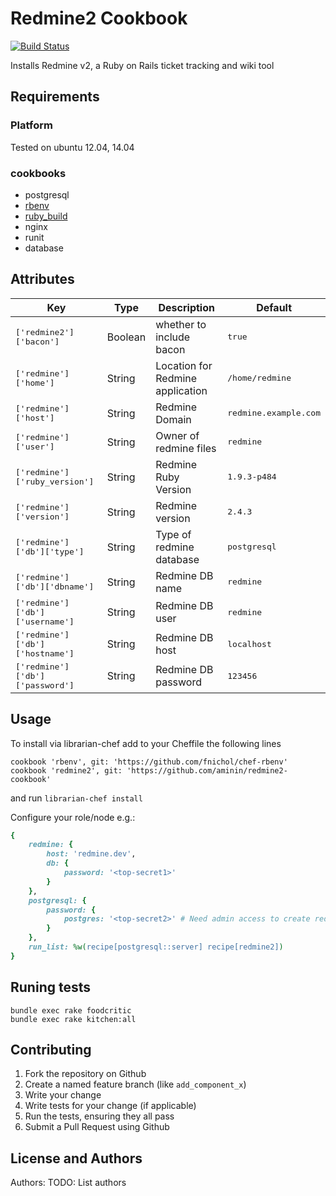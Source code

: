 # Redmine2 Cookbook

[![Build Status](https://secure.travis-ci.org/aminin/redmine2-cookbook.png?branch=master)](http://travis-ci.org/aminin/redmine2-cookbook)

Installs Redmine v2, a Ruby on Rails ticket tracking and wiki tool

## Requirements

### Platform

Tested on ubuntu 12.04, 14.04

### cookbooks

* postgresql
* [rbenv](https://github.com/fnichol/chef-rbenv)
* [ruby_build](https://github.com/fnichol/chef-ruby_build)
* nginx
* runit
* database

## Attributes

| Key                                    | Type    | Description                      | Default                      |
|----------------------------------------|---------|----------------------------------|------------------------------|
| <tt>['redmine2']['bacon']</tt>         | Boolean | whether to include bacon         | <tt>true</tt>                |
| <tt>['redmine']['home']</tt>           | String  | Location for Redmine application | <tt>/home/redmine</tt>       |
| <tt>['redmine']['host']</tt>           | String  | Redmine Domain                   | <tt>redmine.example.com</tt> |
| <tt>['redmine']['user']</tt>           | String  | Owner of redmine files           | <tt>redmine</tt>             |
| <tt>['redmine']['ruby_version']</tt>   | String  | Redmine Ruby Version             | <tt>1.9.3-p484</tt>          |
| <tt>['redmine']['version']</tt>        | String  | Redmine version                  | <tt>2.4.3</tt>               |
| <tt>['redmine']['db']['type']</tt>     | String  | Type of redmine database         | <tt>postgresql</tt>          |
| <tt>['redmine']['db']['dbname']</tt>   | String  | Redmine DB name                  | <tt>redmine</tt>             |
| <tt>['redmine']['db']['username']</tt> | String  | Redmine DB user                  | <tt>redmine</tt>             |
| <tt>['redmine']['db']['hostname']</tt> | String  | Redmine DB host                  | <tt>localhost</tt>           |
| <tt>['redmine']['db']['password']</tt> | String  | Redmine DB password              | <tt>123456</tt>              |

## Usage

To install via librarian-chef add to your Cheffile the following lines

```
cookbook 'rbenv', git: 'https://github.com/fnichol/chef-rbenv'
cookbook 'redmine2', git: 'https://github.com/aminin/redmine2-cookbook'
```

and run `librarian-chef install`

Configure your role/node e.g.:

```ruby
{
    redmine: {
        host: 'redmine.dev',
        db: {
            password: '<top-secret1>'
        }
    },
    postgresql: {
        password: {
            postgres: '<top-secret2>' # Need admin access to create redmine DB
        }
    },
    run_list: %w(recipe[postgresql::server] recipe[redmine2])
}
```

## Runing tests

```
bundle exec rake foodcritic
bundle exec rake kitchen:all
```

## Contributing

1. Fork the repository on Github
2. Create a named feature branch (like `add_component_x`)
3. Write your change
4. Write tests for your change (if applicable)
5. Run the tests, ensuring they all pass
6. Submit a Pull Request using Github

## License and Authors

Authors: TODO: List authors
